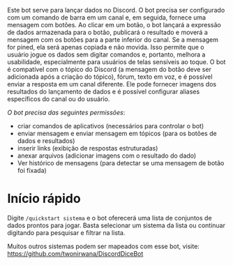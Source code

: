 Este bot serve para lançar dados no Discord.
O bot precisa ser configurado com um comando de barra em um canal e, em seguida, fornece uma mensagem com botões.
Ao clicar em um botão, o bot lançará a expressão de dados armazenada para o botão, publicará o resultado e moverá a mensagem com os botões para a parte inferior do canal.
Se a mensagem for pined, ela será apenas copiada e não movida.
Isso permite que o usuário jogue os dados sem digitar comandos e, portanto, melhora a usabilidade, especialmente para usuários de telas sensíveis ao toque.
O bot é compatível com o tópico do Discord (a mensagem do botão deve ser adicionada após a criação do tópico), fórum, texto em voz, e é possível enviar a resposta em um canal diferente.
Ele pode fornecer imagens dos resultados do lançamento de dados e é possível configurar aliases específicos do canal ou do usuário.

*O bot precisa das seguintes permissões*:

* criar comandos de aplicativos (necessários para controlar o bot)
* enviar mensagem e enviar mensagem em tópicos (para os botões de dados e resultados)
* inserir links (exibição de respostas estruturadas)
* anexar arquivos (adicionar imagens com o resultado do dado)
* Ver histórico de mensagens (para detectar se uma mensagem de botão foi fixada)

# Início rápido

Digite `/quickstart sistema` e o bot oferecerá uma lista de conjuntos de dados prontos para jogar. Basta selecionar um sistema da lista ou continuar digitando para pesquisar e filtrar na lista.

Muitos outros sistemas podem ser mapeados com esse bot, visite: https://github.com/twonirwana/DiscordDiceBot